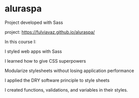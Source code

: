 # aluraspa
Project developed with Sass

project: https://fulviavaz.github.io/aluraspa/


In this course I:



I styled web apps with Sass

I learned how to give CSS superpowers

Modularize stylesheets without losing application performance

I applied the DRY software principle to style sheets

I created functions, validations, and variables in their styles.
